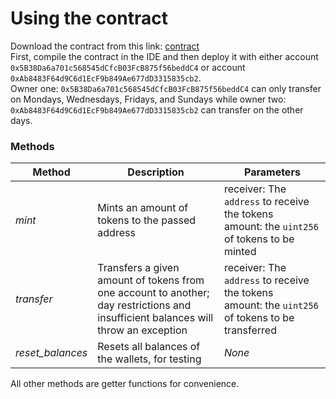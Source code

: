 # Using the contract
Download the contract from this link: [contract](https://github.com/fordatab/contract/blob/main/contract.sol)\
First, compile the contract in the IDE and then deploy it with either 
account `0x5B38Da6a701c568545dCfcB03FcB875f56beddC4` or account 
`0xAb8483F64d9C6d1EcF9b849Ae677dD3315835cb2`.\
Owner one: `0x5B38Da6a701c568545dCfcB03FcB875f56beddC4` can only transfer on 
Mondays, Wednesdays, Fridays, and Sundays while owner two: 
`0xAb8483F64d9C6d1EcF9b849Ae677dD3315835cb2` can transfer on the other days.

### Methods
| Method            | Description                                                                                                                             | Parameters                                                                                           |
|-------------------|-----------------------------------------------------------------------------------------------------------------------------------------|------------------------------------------------------------------------------------------------------|
| *mint*            | Mints an amount of tokens to the passed address                                                                                         | receiver: The `address` to receive the tokens<br/> amount: the `uint256` of tokens to be minted      |
| *transfer*        | Transfers a given amount of tokens from one account to another; <br/>day restrictions and insufficient balances will throw an exception | receiver: The `address` to receive the tokens<br/> amount: the `uint256` of tokens to be transferred |
| *reset_balances*  | Resets all balances of the wallets, for testing                                                                                         | *None*                                                                                               |
All other methods are getter functions for convenience.

